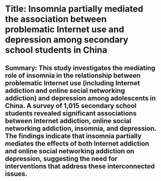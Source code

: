 # Title: Insomnia partially mediated the association between problematic Internet use and depression among secondary school students in China

## Summary: This study investigates the mediating role of insomnia in the relationship between problematic Internet use (including Internet addiction and online social networking addiction) and depression among adolescents in China. A survey of 1,015 secondary school students revealed significant associations between Internet addiction, online social networking addiction, insomnia, and depression. The findings indicate that insomnia partially mediates the effects of both Internet addiction and online social networking addiction on depression, suggesting the need for interventions that address these interconnected issues.